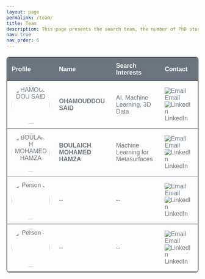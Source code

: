 ```yaml
---
layout: page
permalink: /team/
title: Team
description: This page presents the search team, the number of PhD students, and professionals.
nav: true
nav_order: 6
---
```


<table style="border-collapse: collapse; width: 100%; margin: 20px 0; font-family: Arial, sans-serif; font-size: 16px; color: #6c757d; background-color: transparent; border: 2px solid #6c757d; border-radius: 8px; overflow: hidden;">
  <thead style="background-color: #6c757d; color: #fff; border-top-left-radius: 8px; border-top-right-radius: 8px;">
    <tr>
      <th style="padding: 12px; text-align: left;">Profile</th>
      <th style="padding: 12px; text-align: left;">Name</th>
      <th style="padding: 12px; text-align: left;">Search Interests</th>
      <th style="padding: 12px; text-align: left;">Contact</th>
    </tr>
  </thead>
  <tbody>
    <tr style="border-bottom: 1px solid #6c757d;">
      <td style="padding: 12px; text-align: center;"><img src="../../assets/img/said.jpg" alt="HAMOUDDOU SAID" width="100" style="border-radius: 50%;"></td>
      <td style="padding: 12px;"><strong>OHAMOUDDOU SAID</strong></td>
      <td style="padding: 12px;">AI, Machine Learning, 3D Data</td>
      <td style="padding: 12px;">
        <a href="mailto:said_ohamouddou1@um5.ac.ma" style="color: #6c757d; text-decoration: none; margin-right: 10px;">
          <img src="https://via.placeholder.com/20/000000?text=@" alt="Email" style="vertical-align: middle; margin-right: 5px;">Email
        </a>
        <a href="https://www.linkedin.com/in/said" target="_blank" style="color: #6c757d; text-decoration: none;">
          <img src="https://via.placeholder.com/20/0000FF?text=L" alt="LinkedIn" style="vertical-align: middle; margin-right: 5px;">LinkedIn
        </a>
      </td>
    </tr>
    <tr style="border-bottom: 1px solid #6c757d;">
      <td style="padding: 12px; text-align: center;"><img src="../../assets/img/hamza.png" alt="BOULAICH MOHAMED HAMZA" width="100" style="border-radius: 50%;"></td>
      <td style="padding: 12px;"><strong>BOULAICH MOHAMED HAMZA</strong></td>
      <td style="padding: 12px;">Machine Learning for Metasurfaces</td>
      <td style="padding: 12px;">
        <a href="mailto:mohamedhamza_boulaich@um5.ac.ma" style="color: #6c757d; text-decoration: none; margin-right: 10px;">
          <img src="https://via.placeholder.com/20/000000?text=@" alt="Email" style="vertical-align: middle; margin-right: 5px;">Email
        </a>
        <a href="https://www.linkedin.com/in/hamza" target="_blank" style="color: #6c757d; text-decoration: none;">
          <img src="https://via.placeholder.com/20/0000FF?text=L" alt="LinkedIn" style="vertical-align: middle; margin-right: 5px;">LinkedIn
        </a>
      </td>
    </tr>
    <tr style="border-bottom: 1px solid #6c757d;">
      <td style="padding: 12px; text-align: center;"><img src="https://via.placeholder.com/100" alt="Person 3" width="100" style="border-radius: 50%;"></td>
      <td style="padding: 12px;">--</td>
      <td style="padding: 12px;">--</td>
      <td style="padding: 12px;">
        <a href="mailto:person3@example.com" style="color: #6c757d; text-decoration: none; margin-right: 10px;">
          <img src="https://via.placeholder.com/20/000000?text=@" alt="Email" style="vertical-align: middle; margin-right: 5px;">Email
        </a>
        <a href="https://www.linkedin.com" target="_blank" style="color: #6c757d; text-decoration: none;">
          <img src="https://via.placeholder.com/20/0000FF?text=L" alt="LinkedIn" style="vertical-align: middle; margin-right: 5px;">LinkedIn
        </a>
      </td>
    </tr>
    <tr>
      <td style="padding: 12px; text-align: center;"><img src="https://via.placeholder.com/100" alt="Person 4" width="100" style="border-radius: 50%;"></td>
      <td style="padding: 12px;">--</td>
      <td style="padding: 12px;">--</td>
      <td style="padding: 12px;">
        <a href="mailto:person4@example.com" style="color: #6c757d; text-decoration: none; margin-right: 10px;">
          <img src="https://via.placeholder.com/20/000000?text=@" alt="Email" style="vertical-align: middle; margin-right: 5px;">Email
        </a>
        <a href="https://www.linkedin.com" target="_blank" style="color: #6c757d; text-decoration: none;">
          <img src="https://via.placeholder.com/20/0000FF?text=L" alt="LinkedIn" style="vertical-align: middle; margin-right: 5px;">LinkedIn
        </a>
      </td>
    </tr>
  </tbody>
</table>



